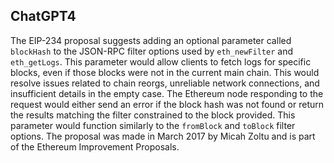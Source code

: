 ## ChatGPT4

The EIP-234 proposal suggests adding an optional parameter called `blockHash` to the JSON-RPC filter options used by `eth_newFilter` and `eth_getLogs`. This parameter would allow clients to fetch logs for specific blocks, even if those blocks were not in the current main chain. This would resolve issues related to chain reorgs, unreliable network connections, and insufficient details in the empty case. The Ethereum node responding to the request would either send an error if the block hash was not found or return the results matching the filter constrained to the block provided. This parameter would function similarly to the `fromBlock` and `toBlock` filter options. The proposal was made in March 2017 by Micah Zoltu and is part of the Ethereum Improvement Proposals.
